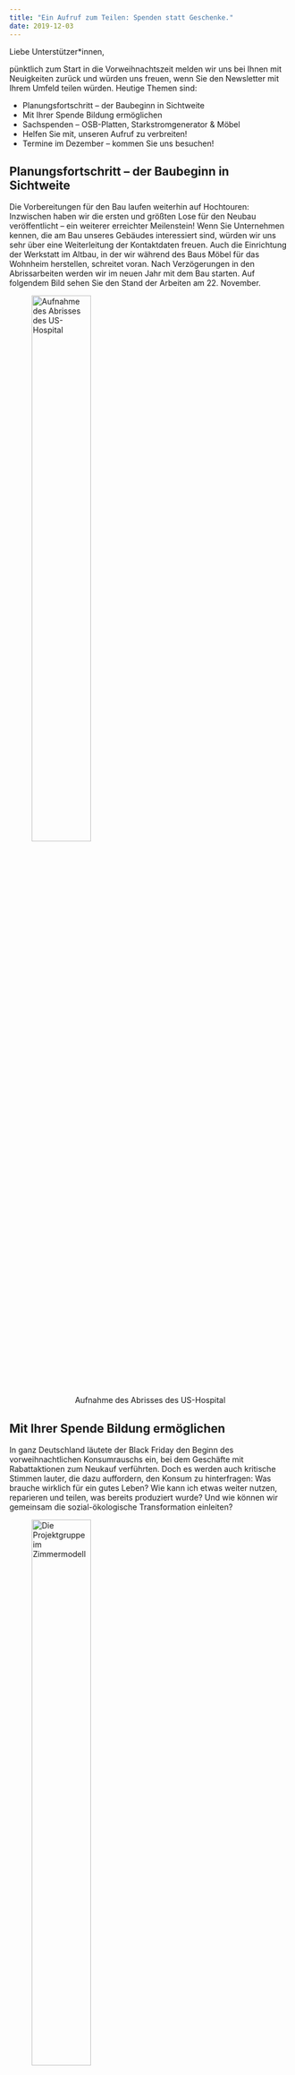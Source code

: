 ```yaml
---
title: "Ein Aufruf zum Teilen: Spenden statt Geschenke."
date: 2019-12-03
---
```


Liebe Unterstützer*innen,

pünktlich zum Start in die Vorweihnachtszeit melden wir uns bei Ihnen mit
Neuigkeiten zurück und würden uns freuen, wenn Sie den Newsletter mit Ihrem
Umfeld teilen würden. Heutige Themen sind:

-  Planungsfortschritt – der Baubeginn in Sichtweite
-  Mit Ihrer Spende Bildung ermöglichen
-  Sachspenden – OSB-Platten, Starkstromgenerator & Möbel
-  Helfen Sie mit, unseren Aufruf zu verbreiten!
-  Termine im Dezember – kommen Sie uns besuchen!

## Planungsfortschritt – der Baubeginn in Sichtweite

Die Vorbereitungen für den Bau laufen weiterhin auf Hochtouren: Inzwischen haben
wir die ersten und größten Lose für den Neubau veröffentlicht – ein weiterer
erreichter Meilenstein! Wenn Sie Unternehmen kennen, die am Bau unseres Gebäudes
interessiert sind, würden wir uns sehr über eine Weiterleitung der Kontaktdaten
freuen.  Auch die Einrichtung der Werkstatt im Altbau, in der wir während des
Baus Möbel für das Wohnheim herstellen, schreitet voran. Nach Verzögerungen in
den Abrissarbeiten werden wir im neuen Jahr mit dem Bau starten. Auf folgendem
Bild sehen Sie den Stand der Arbeiten am 22. November.

<figure>
<img src="/newsletter/abriss_altbau.jpg" alt="Aufnahme des Abrisses des US-Hospital" title="Aufnahme des Abrisses des US-Hospital" width="50%" />
<figcaption style="text-align:center;">
<p>Aufnahme des Abrisses des US-Hospital</p>
</figcaption>
</figure>

## Mit Ihrer Spende Bildung ermöglichen

In ganz Deutschland läutete der Black Friday den Beginn des vorweihnachtlichen
Konsumrauschs ein, bei dem Geschäfte mit Rabattaktionen zum Neukauf verführten.
Doch es werden auch kritische Stimmen lauter, die dazu auffordern, den Konsum zu
hinterfragen: Was brauche wirklich für ein gutes Leben? Wie kann ich etwas
weiter nutzen, reparieren und teilen, was bereits produziert wurde? Und wie
können wir gemeinsam die sozial-ökologische Transformation einleiten?

<figure>
<img src="/newsletter/gruppenbild_demonstrator.jpg" alt="Die Projektgruppe im Zimmermodell" title="Die Projektgruppe im Zimmermodell" width="50%" />
<figcaption style="text-align:center;">
<p>Die Projektgruppe im Zimmermodell</p>
</figcaption>
</figure>

Das CA bietet auf all diese drängenden Fragen eine Antwort und setzt ökologische
und gesellschaftliche Alternativen direkt in die Praxis um. Wer Geld übrig hat,
kann sich deshalb gegen den Kaufrausch entscheiden und es stattdessen einer
nachhaltigen Nutzung zur Verfügung stellen. Eine Spende an unseren
(gemeinnützigen) Förderverein Collegium Academicum Heidelberg e.V. ist dafür
eine gute Gelegenheit! Mit einer Spende unterstützen Sie die Bildungsarbeit
eines selbstverwalteten, ökologisch und sozial nachhaltigen Projekts in
Heidelberg, welches jungen Menschen Freiräume und Gestaltungsmöglichkeiten
bietet.

## Sachspenden – OSB-Platten, Starkstromgenerator & Möbel

Neben Geldspenden nehmen wir auch gerne Sachspenden an, um Ressourcen zu
schonen. Für die Einrichtung der Werkstatt benötigen wir folgende Gegenstände –
vielleicht können Sie uns weiterhelfen?

1. Ca. 50 qm OSB Platten (2500 x 67,5 x 18 mm) für den Werkstattboden
2. Für die Inbetriebnahme der modernen CNC Holzfräse im Januar wird übergangsweise ein Starkstromgenerator benötigt (Spitzenleistung: 5 kW, Drehstromanschluss).

Nehmen sie gerne per E-Mail Kontakt zu uns auf, wenn Sie uns eine Sachspende
zukommen lassen wollen! Sie erreichen uns unter: kontakt@collegiumacademicum.de

## Helfen Sie uns, diesen Aufruf zu verbreiten!

Bis zum neuen Jahr möchten wir die für das Neubauprojekt noch fehlenden
vorgesehenen Spenden von 40.000 Euro einsammeln. Das sind 400 Personen, die uns
100 Euro spenden oder 80 Personen, die 500 Euro spenden oder 40 Personen, die
1.000 Euro spenden. Für diesen Zweck haben wir ganz aktuell einen <a href="https://collegiumacademicum.de/docs/2019_spenden_flyer.pdf">Flyer</a>
erstellt, der über die Arbeit des Fördervereins informiert und genau erklärt
wofür wir Ihre Spenden nutzen. Wenn Sie ein oder mehrere Exemplare des Flyers
haben möchten, dann schicken Sie uns gerne eine Mail oder besuchen sie uns bei
einem unserer Infostände.

Und so können Sie helfen, dass dieser Aufruf möglichst viele Menschen erreicht:
  - Leiten Sie diesen Newsletter weiter. Nutzen Sie dafür einfach diesen <a href="[FORWARDURL]">Link</a>.
  - Verfolgen und teilen Sie unsere aktuellen Entwicklungen auf unserer Webseite und Facebook 
  - Verteilen Sie unseren neuen Spendenflyer an Ihre Freund*innen

Termine im Dezember – Kommen Sie uns besuchen!  
Sie möchten sich mit eigenen Augen von den Fortschritten des Projekts überzeugen
und/ oder uns persönlich begegnen? Wir möchten Sie herzlich dazu einladen, uns
im Rahmen der folgenden Veranstaltungen zu begegnen:

- __Immer mittwochs__ | 14h - 17:30 Uhr|  Treffen der AG Eigenleistung | US-Hospital, Rohrbach  
- __Freitag, 06.12.__ | ab 17 Uhr | Offener Hof mit Verschenkemarkt, Punsch, Plätzchen und viel Musik | Plöck 93, HD-Altstadt  
- __Sonntag, 08.12.__ | 12-18 Uhr | [Alternativer Weihnachtsmarkt](https://zukunftswerkstatt-weststadt.de/includes/index.php) | Wilhelmsplatz  
- __Sonntag, 15.12.__ | 14 h | Spaziergang über das Gelände des zukünftigen CA| US-Hospital, Rohrbach  

Gemeinsam können wir Großes schaffen.

Mit herzlichen Grüßen aus Heidelberg  
Ihr CA-Team

PS: Sie können das CA auch weiterhin mit Direktkrediten unterstützen. Um alte
Direktkreditverträge abzulösen und entstandene Nebenkosten beim Kauf des Neubaus
zu refinanzieren, sind wir weiterhin auf Ihre Unterstützung angewiesen. Je mehr
auslaufende Direktkredite wir durch neue Unterstützer*innen austauschen können,
desto größer ist unser Gestaltungsraum für bezahlbare Mieten und die
erfolgreiche Umsetzung unseres Vorhabens.
